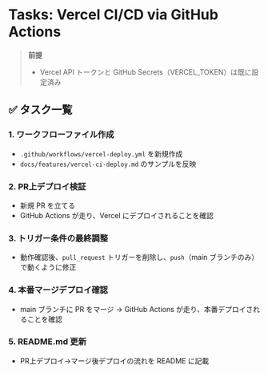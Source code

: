 # Tasks: Vercel CI/CD via GitHub Actions

> **前提**
> - Vercel API トークンと GitHub Secrets（VERCEL_TOKEN）は既に設定済み

## ✅ タスク一覧

### 1. ワークフローファイル作成
- `.github/workflows/vercel-deploy.yml` を新規作成  
- `docs/features/vercel-ci-deploy.md` のサンプルを反映

### 2. PR上デプロイ検証
- 新規 PR を立てる  
- GitHub Actions が走り、Vercel にデプロイされることを確認

### 3. トリガー条件の最終調整
- 動作確認後、`pull_request` トリガーを削除し、`push`（main ブランチのみ）で動くように修正

### 4. 本番マージデプロイ確認
- main ブランチに PR をマージ → GitHub Actions が走り、本番デプロイされることを確認

### 5. README.md 更新
- PR上デプロイ→マージ後デプロイの流れを README に記載
